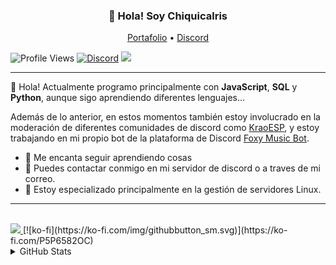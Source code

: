 
<h3 align="center">👋 Hola! Soy Chiquicalris</h3>
<p align="center">
  <a href="http://chiquicalris.tk">Portafolio</a> •
  <a href="https://discord.gg/3FBGND2">Discord</a>
</p>

![Profile Views](https://komarev.com/ghpvc/?username=chiquicalris-dev&color=7289da)
[![Discord](https://img.shields.io/discord/529318779620950036.svg?label=&logo=discord&logoColor=ffffff&color=7389D8&labelColor=6A7EC2)](https://discord.gg/3FBGND2)
![](https://hit.yhype.me/github/profile?user_id=38810865)

---
💖 Hola! Actualmente programo principalmente con **JavaScript**, **SQL** y **Python**, aunque sigo aprendiendo diferentes lenguajes...

Además de lo anterior, en estos momentos también estoy involucrado en la moderación de diferentes comunidades de discord como [KraoESP](https://discord.gg/KraoESP), y estoy trabajando en mi propio bot de la plataforma de Discord [Foxy Music Bot](http://foxybot.ga).

- 🌴 Me encanta seguir aprendiendo cosas
- 🌿 Puedes contactar conmigo en mi servidor de discord o a traves de mi correo.
- 🔌 Estoy especializado principalmente en la gestión de servidores Linux.

---
<br>
<a href="https://discord.com/users/371277122247065633">
  <img src="https://lanyard-profile-readme.vercel.app/api/371277122247065633">
</a>
[![ko-fi](https://ko-fi.com/img/githubbutton_sm.svg)](https://ko-fi.com/P5P6582OC)
<details>
<summary>GitHub Stats</summary>
<br>
 
![Metrics](https://metrics.lecoq.io/chiquicalris-dev?template=classic&base.repositories=0&base.metadata=0&languages=1&languages.colors=github&languages.threshold=0%25&config.timezone=Europe%2FMadrid&config.animated=true)
